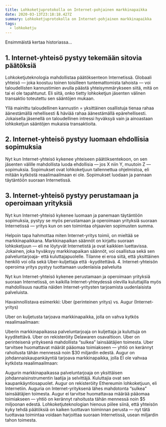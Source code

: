 ```yaml
---
title: Lohkoketjuprotokolla on Internet-pohjainen markkinapaikka
date: 2020-03-13T23:18:18.427Z
summary: Lohkoketjuprotokolla on Internet-pohjainen markkinapaikka
tags:
  - lohkoketju
---
```

Ensimmäistä kertaa historiassa…

## 1. Internet-yhteisö pystyy tekemään sitovia päätöksiä

Lohkoketjuteknologia mahdollistaa päätöksenteon Internetissä. Globaali yhteisö — joka koostuu toinen toisilleen tuntemattomista tahoista — voi taloudellisten kannustimien avulla päästä yhteisymmärykseen siitä, mitä on tai ei ole tapahtunut. Eli siitä, onko tietty lohkoketjun jäsenten välinen transaktio toteutettu sen sääntöjen mukaan.

Yllä mainittu taloudellinen kannustin = yksittäinen osallistuja tienaa rahaa äänestämällä rehellisesti & häviää rahaa äänestämällä epärehellisesti.
Jokaisella jäsenellä on taloudellinen intressi hyväksyä vain ja ainoastaan lohkoketjun sääntöjen mukaisia transaktioita.

## 2. Internet-yhteisö pystyy luomaan ehdollisia sopimuksia

Nyt kun Internet-yhteisö kykenee yhteiseen päätöksentekoon, on sen jäsenten välille mahdollista luoda ehdollisia — jos X niin Y, muutoin Z — sopimuksia. Sopimukset ovat lohkoketjuun tallennettua ohjelmistoa, eli mitään kytköstä reaalimaailmaan ei ole. Sopimukset luodaan ja pannaan täytäntöön suoraan Internetissä.

## 3. Internet-yhteisö pystyy perustamaan ja operoimaan yrityksiä

Nyt kun Internet-yhteisö kykenee luomaan ja panemaan täytäntöön sopimuksia, pystyy se myös perustamaan ja operoimaan yrityksiä suoraan Internetissä — yritys kun on sen toimintaa ohjaavien sopimusten summa.

Helpoin tapa hahmottaa miten Internet-yritys toimii, on mieltää se markkinapaikkana.
Markkinapaikan säännöt on kirjattu suoraan lohkoketjuun — eli ne löytyvät Internetistä ja ovat kaikkien luettavissa.
Jokainen, joka hyväksyy markkinapaikan säännöt, voi osallistua sekä sen palveluntarjoaja- että kuluttajapuolelle. Tilanne ei eroa siitä, että yksittäinen henkilö voi olla sekä Uber-kuljettaja että -kyyditettävä.
4. Internet-yhteisön operoima yritys pystyy tuottamaan uudenlaisia palveluita

Nyt kun Internet-yhteisö kykenee perustamaan ja operoimaan yrityksiä suoraan Internetissä, on kaikilla Internet-yhteydessä olevilla kuluttajilla myös mahdollisuus nauttia näiden Internet-yritysten tarjoamista uudenlaisista palveluista.

Havainnollistava esimerkki: Uber (perinteinen yritys) vs. Augur (Internet-yritys)

Uber on kuljetusta tarjoava markkinapaikka, jolla on vahva kytkös reaalimaailmaan:

Uberin markkinapaikassa palveluntarjoaja on kuljettaja ja kuluttuja on kyyditettävä.
Uber on rekisteröity Delawaren osavaltioon.
Uber on perinteisenä yrityksenä mahdollista “sulkea” lainsäätäjien toimesta.
Uber tarvitsee huomattavat määrät pääomaa toimiakseen — yhtiö on kerännyt rahoitusta tähän mennessä noin $30 miljardin edestä.
Augur on johdannaiskaupankäyntiä tarjoava markkinapaikka, jolla EI ole vahvaa kytkösta reaalimaailmaan:

Augurin markkinapaikassa palveluntarjoaja on yksittäisen johdannaisinstrumentin laatija ja selvittäjä. Kuluttajia ovat sen kaupankäyntiosapuolet.
Augur on rekisteröity Ethereumin lohkoketjuun, eli Internetiin.
Auguria on Internet-yrityksenä lähes mahdotonta “sulkea” lainsäätäjien toimesta.
Augur ei tarvitse huomattavaa määrää pääomaa toimiakseen — yhtiö on kerännyt rahoitusta tähän mennessä noin $5 miljoonan edestä.
Lohkoketjuteknologian hienous piilee siinä, että yhteisön kyky tehdä päätöksiä on kaiken tuottavan toiminnan perusta — nyt tätä tuottavaa toimintaa voidaan harjoittaa suoraan Internetissä, usean miljardin tahon toimesta.